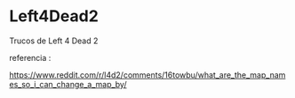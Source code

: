 # Left4Dead2
Trucos de Left 4 Dead 2


referencia : 

https://www.reddit.com/r/l4d2/comments/16towbu/what_are_the_map_names_so_i_can_change_a_map_by/

